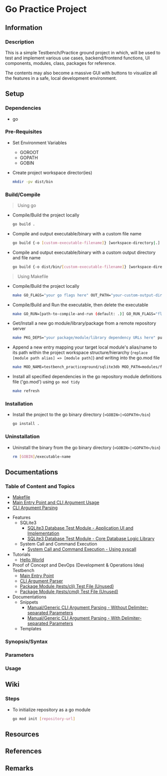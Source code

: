 # Go Practice Project

## Information
### Description

This is a simple Testbench/Practice ground project in which, will be used to test and implement various use cases, backend/frontend functions, UI components, modules, class, packages for reference.

The contents may also become a massive GUI with buttons to visualize all the features in a safe, local development environment.

## Setup

### Dependencies
+ go

### Pre-Requisites
- Set Environment Variables
    + GOROOT
    + GOPATH
    + GOBIN

- Create project workspace director(ies)
    ```bash
    mkdir -pv dist/bin
    ```

### Build/Compile

> Using go
- Compile/Build the project locally
    ```bash
    go build .
    ```

- Compile and output executable/binary with a custom file name
    ```bash
    go build {-o [custom-executable-filename]} [workspace-directory|.]
    ```

- Compile and output executable/binary with a custom output directory and file name
    ```bash
    go build {-o dist/bin/[custom-executable-filename]} [workspace-directory|.]
    ```

> Using Makefile
- Compile/Build the project locally
    ```bash
    make GO_FLAGS="your go flags here" OUT_PATH="your-custom-output-directory-filepath" build
    ```

- Compile/Build and Run the executable, then delete the executable
    ```bash
    make GO_RUN=[path-to-compile-and-run (default: .)] GO_RUN_FLAGS="flags-to-pass/parse-to-application-CLI-argument" run
    ```

- Get/Install a new go module/library/package from a remote repository server
    ```bash
    make PKG_DEPS="your package/module/library dependency URLs here" pull
    ```

- Append a new entry mapping your target local module's alias/name to its path within the project workspace structure/hierarchy (`replace [module path alias] => [module path]`) and writing into the go.mod file
    ```bash
    make MOD_NAME=testbench_practiceground/sqlite3db MOD_PATH=modules/features/sqlite3db append-module
    ```

- Install all specified dependencies in the go repository module definitions file ('go.mod') using `go mod tidy`
    ```bash
    make refresh
    ```

### Installation
- Install the project to the go binary directory (`<GOBIN>|<GOPATH>/bin`)
    ```bash
    go install .
    ```

### Uninstallation
- Uninstall the binary from the go binary directory (`<GOBIN>|<GOPATH>/bin`)
    ```bash
    rm [GOBIN]/executable-name
    ```

## Documentations

### Table of Content and Topics
+ [Makefile](Makefile)
+ [Main Entry Point and CLI Argument Usage](main.go)
+ [CLI Argument Parsing](src/cmd/cli.go)
- Features
    - SQLite3
        + [SQLite3 Database Test Module - Application UI and Implementation](src/modules/features/sqlite3db/app.go)
        + [SQLite3 Database Test Module - Core Database Logic Library](src/modules/features/sqlite3db/sqlite3db.go)
    - System Call and Command Execution
        + [System Call and Command Execution - Using syscall](src/modules/features/system_cmd_execution/syscall.go)
- Tutorials
    - [Hello World](src/modules/tutorials/hello/hello.go)
- Proof of Concept and DevOps (Development & Operations Idea) Testbench
    + [Main Entry Point](tests/main.go)
    + [CLI Argument Parser](tests/src/cli/parser.go)
    + [Package Module (tests/cli) Test File (Unused)](tests/src/cli/test.go)
    + [Package Module (tests/cmd) Test File (Unused)](tests/src/cmd/test.go)
- Documentations
    - Snippets
        + [Manual/Generic CLI Argument Parsing - Without Delimiter-separated Parameters](docs/snippets/cli-argument-parsing-manual.go)
        + [Manual/Generic CLI Argument Parsing - With Delimiter-separated Parameters](docs/snippets/cli-argument-parsing-delimiter-parameters.go)
    - Templates

### Synopsis/Syntax

### Parameters

### Usage

## Wiki

### Steps
- To initialize repository as a go module
    ```bash
    go mod init [repository-url]
    ```

## Resources

## References

## Remarks

